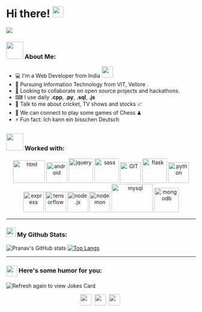 # Hi there! <img src="https://github.com/TheDudeThatCode/TheDudeThatCode/blob/master/Assets/Hi.gif" width="29px">


![](https://media.giphy.com/media/zDuStFVpRJIZ2/giphy.gif)

### <img src="https://github.com/TheDudeThatCode/TheDudeThatCode/blob/master/Assets/Developer.gif" width="45px"> About Me:
- 💻 I'm a Web Developer from India
      <img src="https://media.giphy.com/media/WUlplcMpOCEmTGBtBW/giphy.gif" width="30">
- 📝 Pursuing Information Technology from VIT, Vellore .
- 🤝 Looking to collaborate on open source projects and hackathons.
- ⌨ I use daily **.cpp**, **.py**, **.sql**, **.js**
- 💬 Talk to me about cricket, TV shows and stocks 📈
- 👯 We can connect to play some games of Chess ♟
- ⚡ Fun fact: Ich kann ein bisschen Deutsch



### <img src="https://github.com/TheDudeThatCode/TheDudeThatCode/blob/master/Assets/powerup.gif" width="45px"> Worked with:

<p align="center">
<img src="https://www.vectorlogo.zone/logos/w3_html5/w3_html5-icon.svg" alt="html" width="85" height="60"/> 
<img src="https://www.vectorlogo.zone/logos/javascript/javascript-icon.svg" alt="android" width="55" height="55"/>
      <img src="https://www.vectorlogo.zone/logos/jquery/jquery-vertical.svg" alt="jquery" width="65" height="65"/> 
      <img src="https://www.vectorlogo.zone/logos/sass-lang/sass-lang-icon.svg" alt="sass" width="65" height="65"/>
      <img src="https://www.vectorlogo.zone/logos/git-scm/git-scm-icon.svg" alt="GIT" width="55" height="55"/> 
      <img src="https://www.vectorlogo.zone/logos/pocoo_flask/pocoo_flask-icon.svg" alt="flask" width="65" height="65"/> 
      <img src="https://www.vectorlogo.zone/logos/python/python-icon.svg" alt="python" width="55" height="55"/>
      <img src="https://www.vectorlogo.zone/logos/expressjs/expressjs-icon.svg" alt="express" width="55" height="55"/>
      <img src="https://www.vectorlogo.zone/logos/tensorflow/tensorflow-icon.svg" alt="tensorflow" width="55" height="55"/>      
      <img src="https://www.vectorlogo.zone/logos/nodejs/nodejs-icon.svg" alt="node.js" width="55" height="55"/> 
      <img src="https://www.vectorlogo.zone/logos/nodemonio/nodemonio-icon.svg" alt="nodemon" width="55" height="55"/> 
      <img src="https://www.vectorlogo.zone/logos/mysql/mysql-ar21.svg" alt="mysql" width="110" height="75"/> 
      <img src="https://www.vectorlogo.zone/logos/mongodb/mongodb-icon.svg" alt="mongodb" width="65" height="65"/> 
      
</p>




---
### <img src='https://media1.giphy.com/media/du3J3cXyzhj75IOgvA/giphy.gif?cid=ecf05e47x2g034i9pzwtzzsd3xgg2w9nr94t4tflbbgo3008&rid=giphy.gif' width='25px'> My Github Stats:
![Pranav's GitHub stats](https://github-readme-stats.vercel.app/api?username=pranavvdesai&hide=issues&count_private=true&show_icons=true&theme=radical
)
[![Top Langs](https://github-readme-stats.vercel.app/api/top-langs/?username=pranavvdesai&layout=compact&theme=radical)](https://github.com/pranavvdesai/github-readme-stats)






---

### <img align ='center' src='https://media2.giphy.com/media/UQDSBzfyiBKvgFcSTw/giphy.gif?cid=ecf05e47p3cd513axbek3f56ti3jzizq8hincw20jauyyfyw&rid=giphy.gif' width ='29px'> Here's some humor for you:
<img src="https://readme-jokes.vercel.app/api" alt="Refresh again to view Jokes Card" />






<p align="center">
<a href="https://www.linkedin.com/in/pranav-desai-88740b1b5/" target="blank"><img align="center" src="https://github.com/TheDudeThatCode/TheDudeThatCode/blob/master/Assets/Linkedin.svg" alt="" height="30" width="30" /></a>&nbsp;
<a href="https://twitter.com/PranavvvDesai" target="blank"><img align="center" src="https://github.com/TheDudeThatCode/TheDudeThatCode/blob/master/Assets/Twitter.svg" alt="" height="30" width="30" /></a>&nbsp;
<a href="mailto: pranavdesai.psd@gmail.com" target="blank"><img align="center" src="https://github.com/TheDudeThatCode/TheDudeThatCode/blob/master/Assets/Gmail.svg" alt="" height="30" width="30" /></a>&nbsp;
